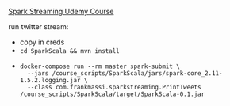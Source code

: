 [Spark Streaming Udemy Course](https://pplearn.udemy.com/taming-big-data-with-spark-streaming-hands-on/learn/v4/overview)

run twitter stream:

  - copy in creds
  - `cd SparkScala && mvn install`
  - ```
    docker-compose run --rm master spark-submit \
      --jars /course_scripts/SparkScala/jars/spark-core_2.11-1.5.2.logging.jar \
      --class com.frankmassi.sparkstreaming.PrintTweets /course_scripts/SparkScala/target/SparkScala-0.1.jar
    ```


